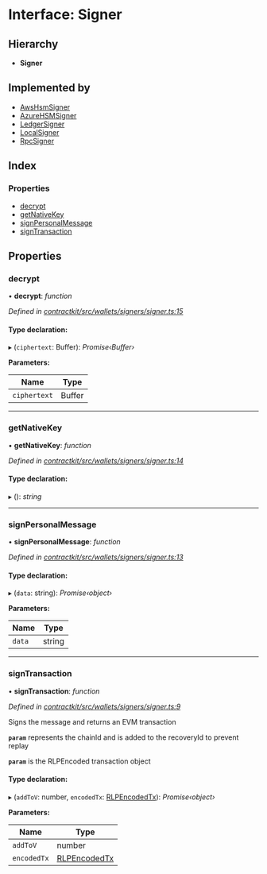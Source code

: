 # Interface: Signer

## Hierarchy

* **Signer**

## Implemented by

* [AwsHsmSigner](../classes/_wallets_signers_aws_hsm_signer_.awshsmsigner.md)
* [AzureHSMSigner](../classes/_wallets_signers_azure_hsm_signer_.azurehsmsigner.md)
* [LedgerSigner](../classes/_wallets_signers_ledger_signer_.ledgersigner.md)
* [LocalSigner](../classes/_wallets_signers_local_signer_.localsigner.md)
* [RpcSigner](../classes/_wallets_signers_rpc_signer_.rpcsigner.md)

## Index

### Properties

* [decrypt](_wallets_signers_signer_.signer.md#decrypt)
* [getNativeKey](_wallets_signers_signer_.signer.md#getnativekey)
* [signPersonalMessage](_wallets_signers_signer_.signer.md#signpersonalmessage)
* [signTransaction](_wallets_signers_signer_.signer.md#signtransaction)

## Properties

###  decrypt

• **decrypt**: *function*

*Defined in [contractkit/src/wallets/signers/signer.ts:15](https://github.com/celo-org/celo-monorepo/blob/master/packages/contractkit/src/wallets/signers/signer.ts#L15)*

#### Type declaration:

▸ (`ciphertext`: Buffer): *Promise‹Buffer›*

**Parameters:**

Name | Type |
------ | ------ |
`ciphertext` | Buffer |

___

###  getNativeKey

• **getNativeKey**: *function*

*Defined in [contractkit/src/wallets/signers/signer.ts:14](https://github.com/celo-org/celo-monorepo/blob/master/packages/contractkit/src/wallets/signers/signer.ts#L14)*

#### Type declaration:

▸ (): *string*

___

###  signPersonalMessage

• **signPersonalMessage**: *function*

*Defined in [contractkit/src/wallets/signers/signer.ts:13](https://github.com/celo-org/celo-monorepo/blob/master/packages/contractkit/src/wallets/signers/signer.ts#L13)*

#### Type declaration:

▸ (`data`: string): *Promise‹object›*

**Parameters:**

Name | Type |
------ | ------ |
`data` | string |

___

###  signTransaction

• **signTransaction**: *function*

*Defined in [contractkit/src/wallets/signers/signer.ts:9](https://github.com/celo-org/celo-monorepo/blob/master/packages/contractkit/src/wallets/signers/signer.ts#L9)*

Signs the message and returns an EVM transaction

**`param`** represents the chainId and is added to the recoveryId to prevent replay

**`param`** is the RLPEncoded transaction object

#### Type declaration:

▸ (`addToV`: number, `encodedTx`: [RLPEncodedTx](_utils_signing_utils_.rlpencodedtx.md)): *Promise‹object›*

**Parameters:**

Name | Type |
------ | ------ |
`addToV` | number |
`encodedTx` | [RLPEncodedTx](_utils_signing_utils_.rlpencodedtx.md) |
